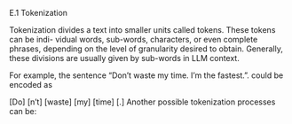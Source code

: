 E.1 Tokenization

Tokenization divides a text into smaller units called tokens. These tokens can be indi-
vidual words, sub-words, characters, or even complete phrases, depending on the level of
granularity desired to obtain. Generally, these divisions are usually given by sub-words
in LLM context.

For example, the sentence “Don’t waste my time. I’m the fastest.”. could be encoded as

[Do] [n’t] [waste] [my] [time] [.]
Another possible tokenization processes can be: